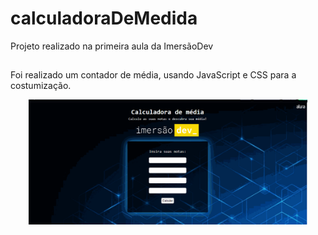 # calculadoraDeMedida
Projeto realizado na primeira aula da ImersãoDev
##
Foi realizado um contador de média, usando JavaScript e CSS para a costumização.


<div align="center">
  <a href="https://github.com/adriellemarques">
  <img height= "200em" src="calculadoraDeMedia.gif">
</div>
